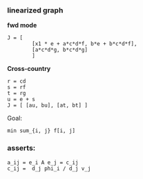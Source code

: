 ### linearized graph

**fwd mode**
```
J = [
        [x1 * e + a*c*d*f, b*e + b*c*d*f],
        [a*c*d*g, b*c*d*g]
        ]
```
**Cross-country**
```
r = cd
s = rf 
t = rg
u = e + s
J = [ [au, bu], [at, bt] ]
```

Goal:

```
min sum_{i, j} f[i, j]
```

### asserts:

```
a_ij = e_i A e_j = c_ij
c_ij =  d_j phi_i / d_j v_j

```
